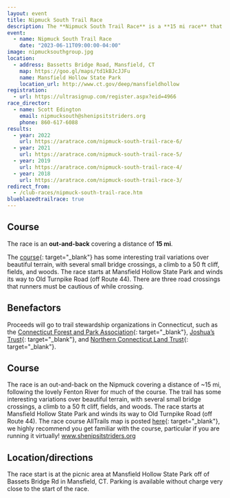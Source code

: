 ```yaml
---
layout: event
title: Nipmuck South Trail Race
description: The **Nipmuck South Trail Race** is a **15 mi race** that for the most part follows the Fenton river.
event: 
  - name: Nipmuck South Trail Race
    date: "2023-06-11T09:00:00-04:00"
image: nipmucksouthgroup.jpg
location: 
  - address: Bassetts Bridge Road, Mansfield, CT
    map: https://goo.gl/maps/td1kBJcJJFu
    name: Mansfield Hollow State Park
    location_url: http://www.ct.gov/deep/mansfieldhollow
registration:
  - url: https://ultrasignup.com/register.aspx?eid=4966
race_director: 
  - name: Scott Edington
    email: nipmucksouth@shenipsitstriders.org
    phone: 860-617-6088
results:
  - year: 2022
    url: https://aratrace.com/nipmuck-south-trail-race-6/
  - year: 2021
    url: https://aratrace.com/nipmuck-south-trail-race-5/
  - year: 2019
    url: https://aratrace.com/nipmuck-south-trail-race-4/
  - year: 2018
    url: https://aratrace.com/nipmuck-south-trail-race-3/
redirect_from:
  - /club-races/nipmuck-south-trail-race.htm
blueblazedtrailrace: true
---
```


## Course
The race is an **out-and-back** covering a distance of **15 mi**.

The [course](https://www.alltrails.com/explore/map/map-16437d4--56){: target="_blank"} has some interesting trail variations over beautiful terrain, with several small bridge crossings, a climb to a 50 ft cliff, fields, and woods. The race starts at Mansfield Hollow State Park and winds its way to Old Turnpike Road (off Route 44). There are three road crossings that runners must be cautious of while crossing.

## Benefactors
Proceeds will go to trail stewardship organizations in Connecticut, such as the [Connecticut Forest and Park Association](https://www.ctwoodlands.org/){: target="_blank"}, [Joshua’s Trust](https://joshuastrust.org/){: target="_blank"}, and [Northern Connecticut Land Trust](https://northernctlandtrust.org/){: target="_blank"}.

## Course
The race is an out-and-back on the Nipmuck covering a distance of ~15 mi, following the lovely Fenton River for much of the course. The trail has some interesting variations over beautiful terrain, with several small bridge crossings, a climb to a 50 ft cliff, fields, and woods. The race starts at Mansfield Hollow State Park and winds its way to Old Turnpike Road (off Route 44). The race course AllTrails map is posted [here](https://www.alltrails.com/explore/map/map-16437d4--56){: target="_blank"}, we highly recommend you get familiar with the course, particular if you are running it virtually! www.shenipsitstriders.org

## Location/directions
The race start is at the picnic area at Mansfield Hollow State Park off of Bassets Bridge Rd in Mansfield, CT. Parking is available without charge very close to the start of the race.
